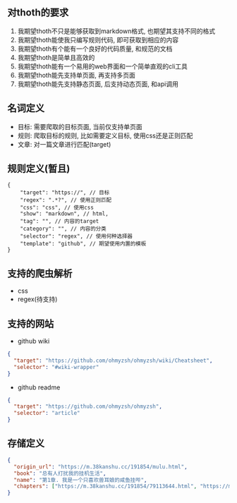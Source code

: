 ## 对thoth的要求

1. 我期望thoth不只是能够获取到markdown格式, 也期望其支持不同的格式
2. 我期望thoth能使我只编写规则代码, 即可获取到相应的内容
3. 我期望thoth有个能有一个良好的代码质量, 和规范的文档
4. 我期望thoth是简单且高效的
5. 我期望thoth能有一个易用的web界面和一个简单直观的cli工具
6. 我期望thoth能先支持单页面, 再支持多页面
7. 我期望thoth能先支持静态页面, 后支持动态页面, 和api调用

## 名词定义

* 目标: 需要爬取的目标页面, 当前仅支持单页面
* 规则: 爬取目标的规则, 比如需要定义目标, 使用css还是正则匹配 
* 文章: 对一篇文章进行匹配(target)


## 规则定义(暂且)
```json5
{
	"target": "https://", // 目标
	"regex": ".*?", // 使用正则匹配
	"css": "css", // 使用css
	"show": "markdown", // html,
	"tag": "", // 内容的target
	"category": "", // 内容的分类
	"selector": "regex", // 使用何种选择器
	"template": "github", // 期望使用内置的模板
}
```

## 支持的爬虫解析

* css
* regex(待支持)

## 支持的网站

* github wiki
```json
{
  "target": "https://github.com/ohmyzsh/ohmyzsh/wiki/Cheatsheet",
  "selector": "#wiki-wrapper"
}
```

* github readme

```json
{
  "target": "https://github.com/ohmyzsh/ohmyzsh",
  "selector": "article"
}
```

## 存储定义

```json
{
  "origin_url": "https://m.38kanshu.cc/191854/mulu.html",
  "book": "总有人打扰我的挂机生活",
  "name": "第1章. 我是一个只喜欢兽耳娘的咸鱼挂哔", 
  "chapters": ["https://m.38kanshu.cc/191854/79113644.html", "https://m.38kanshu.cc/191854/79113644.html"]
}
```
